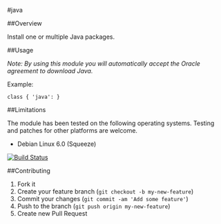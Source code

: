 #java

##Overview

Install one or multiple Java packages.

##Usage

_Note: By using this module you will automatically accept the Oracle agreement to download Java._

Example:

```
class { 'java': }
```

##Limitations

The module has been tested on the following operating systems. Testing and patches for other platforms are welcome.

* Debian Linux 6.0 (Squeeze)

[![Build Status](https://travis-ci.org/tohuwabohu/puppet-java.png?branch=master)](https://travis-ci.org/tohuwabohu/puppet-java)

##Contributing

1. Fork it
2. Create your feature branch (`git checkout -b my-new-feature`)
3. Commit your changes (`git commit -am 'Add some feature'`)
4. Push to the branch (`git push origin my-new-feature`)
5. Create new Pull Request
